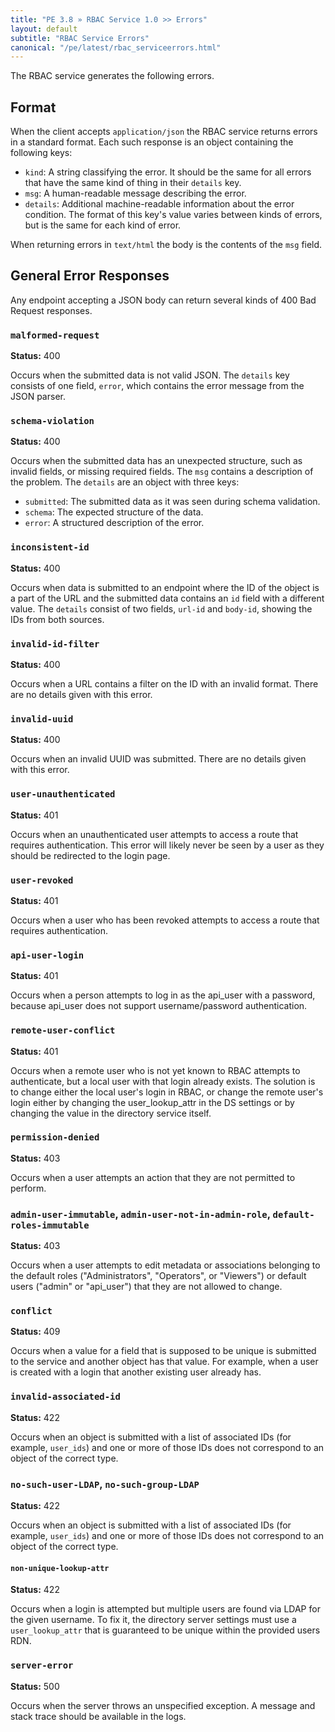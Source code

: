 ```yaml
---
title: "PE 3.8 » RBAC Service 1.0 >> Errors"
layout: default
subtitle: "RBAC Service Errors"
canonical: "/pe/latest/rbac_serviceerrors.html"
---
```


The RBAC service generates the following errors.
## Format

When the client accepts `application/json` the RBAC service returns errors in a standard format. Each such response is an object containing the following keys:

* `kind`: A string classifying the error. It should be the same for all errors that have the same kind of thing in their `details` key.
* `msg`: A human-readable message describing the error.
* `details`: Additional machine-readable information about the error condition. The format of this key's value varies between kinds of errors, but is the same for each kind of error.

When returning errors in `text/html` the body is the contents of the `msg` field.

## General Error Responses

Any endpoint accepting a JSON body can return several kinds of 400
Bad Request responses.

### `malformed-request`

**Status:** 400

Occurs when the submitted data is not valid JSON. The `details` key consists of one field, `error`, which contains the error message from the JSON parser.

### `schema-violation`

**Status:** 400

Occurs when the submitted data has an unexpected structure, such as invalid fields, or missing required fields. The `msg` contains a description of the problem. The `details` are an object with three keys:

  * `submitted`: The submitted data as it was seen during schema validation.
  * `schema`: The expected structure of the data.
  * `error`: A structured description of the error.

### `inconsistent-id`

**Status:** 400

Occurs when data is submitted to an endpoint where the ID of the object is a part of the URL and the submitted data contains an `id` field with a different value. The `details` consist of two fields, `url-id` and `body-id`, showing the IDs from both sources.

### `invalid-id-filter`

**Status:** 400

Occurs when a URL contains a filter on the ID with an invalid format. There are no details given with this error.

### `invalid-uuid`

**Status:** 400

Occurs when an invalid UUID was submitted. There are no details given with this error.

### `user-unauthenticated`

**Status:** 401

Occurs when an unauthenticated user attempts to access a route that requires authentication. This error will likely never be seen by a user as they should be redirected to the login page.

### `user-revoked`

**Status:** 401

Occurs when a user who has been revoked attempts to access a route that requires authentication.

### `api-user-login`

**Status:** 401

Occurs when a person attempts to log in as the api_user with a password, because api_user does not support username/password authentication.

### `remote-user-conflict`

**Status:** 401

Occurs when a remote user who is not yet known to RBAC attempts to authenticate, but a local user with that login already exists. The solution is to change either the local user's login in RBAC, or change the remote user's login either by changing the user_lookup_attr in the DS settings or by changing
the value in the directory service itself.

### `permission-denied`

**Status:** 403

Occurs when a user attempts an action that they are not permitted to perform.

### `admin-user-immutable`, `admin-user-not-in-admin-role`, `default-roles-immutable`

**Status:** 403

Occurs when a user attempts to edit metadata or associations belonging to
the default roles ("Administrators", "Operators", or "Viewers") or default users
("admin" or "api_user") that they are not allowed to change.

### `conflict`

**Status:** 409

Occurs when a value for a field that is supposed to be unique is
submitted to the service and another object has that value. For example, when a user is
created with a login that another existing user already has.

### `invalid-associated-id`

**Status:** 422

Occurs when an object is submitted with a list of associated IDs (for example,
`user_ids`) and one or more of those IDs does not correspond to an object of the
correct type.

### `no-such-user-LDAP`, `no-such-group-LDAP`

**Status:** 422

Occurs when an object is submitted with a list of associated IDs (for example,
`user_ids`) and one or more of those IDs does not correspond to an object of the
correct type.

#### `non-unique-lookup-attr`

**Status:** 422

Occurs when a login is attempted but multiple users are found via
LDAP for the given username. To fix it, the directory server settings
must use a `user_lookup_attr` that is guaranteed to be unique within
the provided users RDN.

### `server-error`

**Status:** 500

Occurs when the server throws an unspecified exception. A message and stack
trace should be available in the logs.
